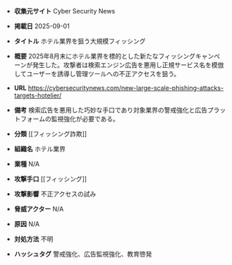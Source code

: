 - **収集元サイト**
Cyber Security News

- **掲載日**
2025-09-01

- **タイトル**
ホテル業界を狙う大規模フィッシング

- **概要**
2025年8月末にホテル業界を標的とした新たなフィッシングキャンペーンが発生した。攻撃者は検索エンジン広告を悪用し正規サービス名を模倣してユーザーを誘導し管理ツールへの不正アクセスを狙う。

- **URL**
https://cybersecuritynews.com/new-large-scale-phishing-attacks-targets-hotelier/

- **備考**
検索広告を悪用した巧妙な手口であり対象業界の警戒強化と広告プラットフォームの監視強化が必要である。

- **分類**
[[フィッシング詐欺]]

- **組織名**
ホテル業界

- **業種**
N/A

- **攻撃手口**
[[フィッシング]]

- **攻撃影響**
不正アクセスの試み

- **脅威アクター**
N/A

- **原因**
N/A

- **対処方法**
不明

- **ハッシュタグ**
警戒強化、広告監視強化、教育啓発
